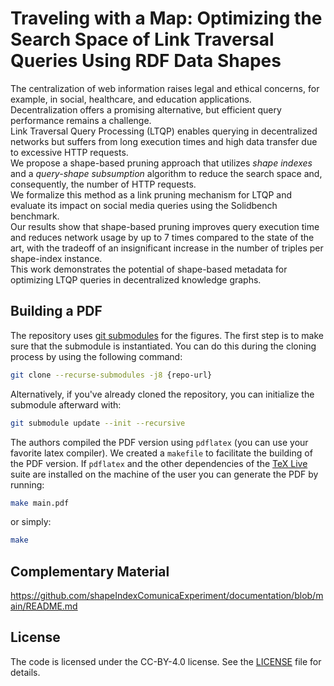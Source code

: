 # Traveling with a Map: Optimizing the Search Space of Link Traversal Queries Using RDF Data Shapes

The centralization of web information raises legal and ethical concerns, for example, in social, healthcare, and education applications.  
Decentralization offers a promising alternative, but efficient query performance remains a challenge.  
Link Traversal Query Processing (LTQP) enables querying in decentralized networks but suffers from long execution times and high data transfer due to excessive HTTP requests.  
We propose a shape-based pruning approach that utilizes *shape indexes* and a *query-shape subsumption* algorithm to reduce the search space and, consequently, the number of HTTP requests.  
We formalize this method as a link pruning mechanism for LTQP and evaluate its impact on social media queries using the Solidbench benchmark.  
Our results show that shape-based pruning improves query execution time and reduces network usage by up to 7 times compared to the state of the art, with the tradeoff of an insignificant increase in the number of triples per shape-index instance.  
This work demonstrates the potential of shape-based metadata for optimizing LTQP queries in decentralized knowledge graphs.

## Building a PDF
The repository uses [git submodules](https://git-scm.com/book/en/v2/Git-Tools-Submodules) for the figures.
The first step is to make sure that the submodule is instantiated.
You can do this during the cloning process by using the following command:
```bash
git clone --recurse-submodules -j8 {repo-url}
``` 
Alternatively, if you've already cloned the repository, you can initialize the submodule afterward with:
```bash
git submodule update --init --recursive
```
The authors compiled the PDF version using `pdflatex` (you can use your favorite latex compiler).
We created a `makefile` to facilitate the building of the PDF version.
If `pdflatex` and the other dependencies of the [TeX Live](https://tug.org/texlive/) suite are installed on the machine of the user you can generate the PDF by running:

```bash
make main.pdf
```

or simply:

```bash
make
```

## Complementary Material

https://github.com/shapeIndexComunicaExperiment/documentation/blob/main/README.md

## License
The code is licensed under the CC-BY-4.0 license. See the [LICENSE](LICENSE) file for details.
